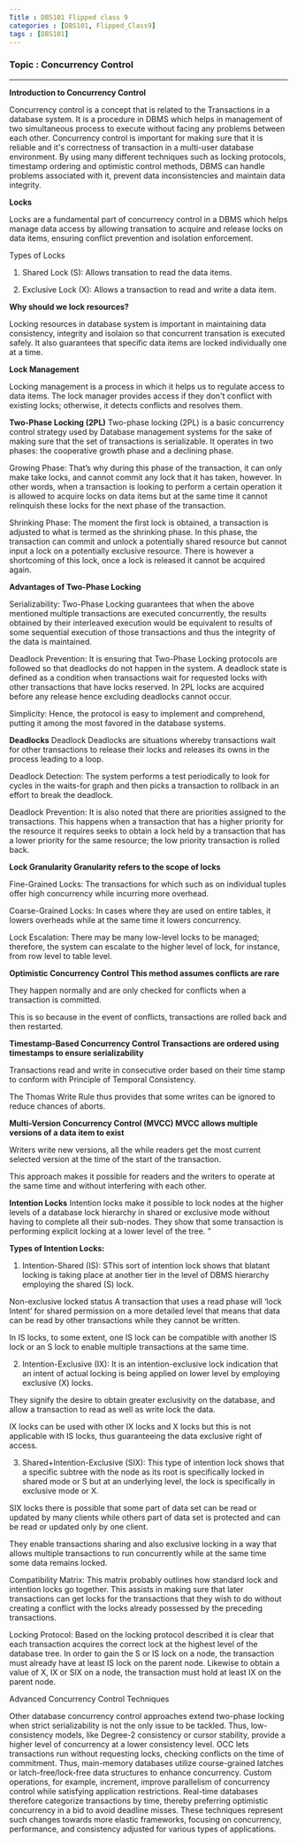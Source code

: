 ```yaml
---
Title : DBS101 Flipped class 9 
categories : [DBS101, Flipped_Class9]
tags : [DBS101]
---
```


### Topic : Concurrency Control
----
**Introduction to Concurrency Control**

Concurrency control is a concept that is related to the Transactions in a database system. It is a procedure in DBMS which helps in management of two simultaneous process to execute without facing any problems between each other. Concurrency control is important for making sure that it is reliable and it's correctness of transaction in a multi-user database environment. By using many different techniques such as locking protocols, timestamp ordering and optimistic control methods, DBMS can handle problems associated with it, prevent data inconsistencies and maintain data integrity.

**Locks**

Locks are a fundamental part of concurrency control in a DBMS which helps manage data access by allowing transation to acquire and release locks on data items, ensuring conflict prevention and isolation enforcement.

Types of Locks

1. Shared Lock (S): Allows transation to read the data items.

2. Exclusive Lock (X): Allows a transaction to read and write a data item.

**Why should we lock resources?**

Locking resources in database system is important in maintaining data consistency, integrity and isolaion so that concurrent transation is executed safely. It also guarantees that specific data items are locked individually one at a time.

**Lock Management**

Locking management is a process in which it helps us to regulate access to data items. The lock manager provides access if they don't conflict with existing locks; otherwise, it detects conflicts and resolves them.

**Two-Phase Locking (2PL)**
Two-phase locking (2PL) is a basic concurrency control strategy used by Database management systems for the sake of making sure that the set of transactions is serializable. It operates in two phases: the cooperative growth phase and a declining phase.

Growing Phase: That’s why during this phase of the transaction, it can only make take locks, and cannot commit any lock that it has taken, however. In other words, when a transaction is looking to perform a certain operation it is allowed to acquire locks on data items but at the same time it cannot relinquish these locks for the next phase of the transaction.

Shrinking Phase: The moment the first lock is obtained, a transaction is adjusted to what is termed as the shrinking phase. In this phase, the transaction can commit and unlock a potentially shared resource but cannot input a lock on a potentially exclusive resource. There is however a shortcoming of this lock, once a lock is released it cannot be acquired again.

**Advantages of Two-Phase Locking**

Serializability: Two-Phase Locking guarantees that when the above mentioned multiple transactions are executed concurrently, the results obtained by their interleaved execution would be equivalent to results of some sequential execution of those transactions and thus the integrity of the data is maintained.

Deadlock Prevention: It is ensuring that Two-Phase Locking protocols are followed so that deadlocks do not happen in the system. A deadlock state is defined as a condition when transactions wait for requested locks with other transactions that have locks reserved. In 2PL locks are acquired before any release hence excluding deadlocks cannot occur.

Simplicity: Hence, the protocol is easy to implement and comprehend, putting it among the most favored in the database systems.

**Deadlocks**
Deadlock Deadlocks are situations whereby transactions wait for other transactions to release their locks and releases its owns in the process leading to a loop.

Deadlock Detection: The system performs a test periodically to look for cycles in the waits-for graph and then picks a transaction to rollback in an effort to break the deadlock.

Deadlock Prevention: It is also noted that there are priorities assigned to the transactions. This happens when a transaction that has a higher priority for the resource it requires seeks to obtain a lock held by a transaction that has a lower priority for the same resource; the low priority transaction is rolled back.

**Lock Granularity Granularity refers to the scope of locks**

Fine-Grained Locks: The transactions for which such as on individual tuples offer high concurrency while incurring more overhead.

Coarse-Grained Locks: In cases where they are used on entire tables, it lowers overheads while at the same time it lowers concurrency.

Lock Escalation: There may be many low-level locks to be managed; therefore, the system can escalate to the higher level of lock, for instance, from row level to table level.

**Optimistic Concurrency Control This method assumes conflicts are rare**

They happen normally and are only checked for conflicts when a transaction is committed.

This is so because in the event of conflicts, transactions are rolled back and then restarted.

**Timestamp-Based Concurrency Control Transactions are ordered using timestamps to ensure serializability**

Transactions read and write in consecutive order based on their time stamp to conform with Principle of Temporal Consistency.

The Thomas Write Rule thus provides that some writes can be ignored to reduce chances of aborts.

**Multi-Version Concurrency Control (MVCC) MVCC allows multiple versions of a data item to exist**

Writers write new versions, all the while readers get the most current selected version at the time of the start of the transaction.

This approach makes it possible for readers and the writers to operate at the same time and without interfering with each other.

**Intention Locks**
Intention locks make it possible to lock nodes at the higher levels of a database lock hierarchy in shared or exclusive mode without having to complete all their sub-nodes. They show that some transaction is performing explicit locking at a lower level of the tree. ”

**Types of Intention Locks:**

1. Intention-Shared (IS): SThis sort of intention lock shows that blatant locking is taking place at another tier in the level of DBMS hierarchy employing the shared (S) lock.

Non-exclusive locked status A transaction that uses a read phase will ‘lock Intent’ for shared permission on a more detailed level that means that data can be read by other transactions while they cannot be written.

In IS locks, to some extent, one IS lock can be compatible with another IS lock or an S lock to enable multiple transactions at the same time.

2. Intention-Exclusive (IX): It is an intention-exclusive lock indication that an intent of actual locking is being applied on lower level by employing exclusive (X) locks.

They signify the desire to obtain greater exclusivity on the database, and allow a transaction to read as well as write lock the data.

IX locks can be used with other IX locks and X locks but this is not applicable with IS locks, thus guaranteeing the data exclusive right of access.

3. Shared+Intention-Exclusive (SIX): This type of intention lock shows that a specific subtree with the node as its root is specifically locked in shared mode or S but at an underlying level, the lock is specifically in exclusive mode or X.

SIX locks there is possible that some part of data set can be read or updated by many clients while others part of data set is protected and can be read or updated only by one client.

They enable transactions sharing and also exclusive locking in a way that allows multiple transactions to run concurrently while at the same time some data remains locked.

Compatibility Matrix: This matrix probably outlines how standard lock and intention locks go together. This assists in making sure that later transactions can get locks for the transactions that they wish to do without creating a conflict with the locks already possessed by the preceding transactions.

Locking Protocol: Based on the locking protocol described it is clear that each transaction acquires the correct lock at the highest level of the database tree. In order to gain the S or IS lock on a node, the transaction must already have at least IS lock on the parent node. Likewise to obtain a value of X, IX or SIX on a node, the transaction must hold at least IX on the parent node.

Advanced Concurrency Control Techniques

Other database concurrency control approaches extend two-phase locking when strict serializability is not the only issue to be tackled. Thus, low-consistency models, like Degree-2 consistency or cursor stability, provide a higher level of concurrency at a lower consistency level. OCC lets transactions run without requesting locks, checking conflicts on the time of commitment. Thus, main-memory databases utilize course-grained latches or latch-free/lock-free data structures to enhance concurrency. Custom operations, for example, increment, improve parallelism of concurrency control while satisfying application restrictions. Real-time databases therefore categorize transactions by time, thereby preferring optimistic concurrency in a bid to avoid deadline misses. These techniques represent such changes towards more elastic frameworks, focusing on concurrency, performance, and consistency adjusted for various types of applications.